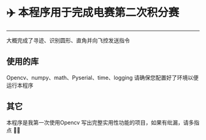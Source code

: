 # ✈️ 本程序用于完成电赛第二次积分赛

---
大概完成了寻迹、识别圆形、直角并向飞控发送指令

## 使用的库 
Opencv、numpy、math、Pyserial、time、logging
请确保您配置好了环境以便运行本程序

## 其它
本程序是我第一次使用Opencv 写出完整实用性功能的项目，如果有纰漏，请多指点 🙇🏻